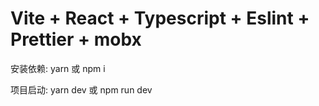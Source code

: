 # Vite + React + Typescript + Eslint + Prettier + mobx

安装依赖: yarn 或 npm i

项目启动: yarn dev 或 npm run dev
